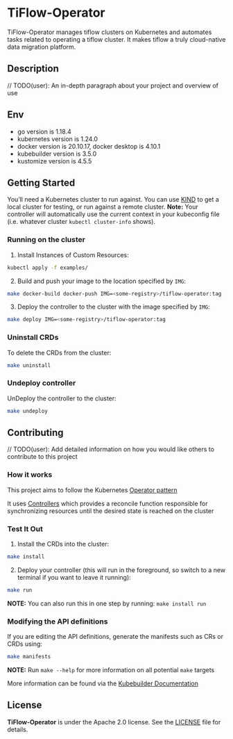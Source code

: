 # TiFlow-Operator

TiFlow-Operator manages tiflow clusters on Kubernetes and automates tasks related to operating a tiflow cluster. It makes tiflow a truly cloud-native data migration platform.

## Description

// TODO(user): An in-depth paragraph about your project and overview of use

## Env

- go version is 1.18.4
- kubernetes version is 1.24.0
- docker version is 20.10.17, docker desktop is 4.10.1
- kubebuilder version is 3.5.0
- kustomize version is 4.5.5

## Getting Started

You’ll need a Kubernetes cluster to run against. You can use [KIND](https://sigs.k8s.io/kind) to get a local cluster for testing, or run against a remote cluster.
**Note:** Your controller will automatically use the current context in your kubeconfig file (i.e. whatever cluster `kubectl cluster-info` shows).

### Running on the cluster

1. Install Instances of Custom Resources:

```sh
kubectl apply -f examples/
```

2. Build and push your image to the location specified by `IMG`:

```sh
make docker-build docker-push IMG=<some-registry>/tiflow-operator:tag
```

3. Deploy the controller to the cluster with the image specified by `IMG`:

```sh
make deploy IMG=<some-registry>/tiflow-operator:tag
```

### Uninstall CRDs

To delete the CRDs from the cluster:

```sh
make uninstall
```

### Undeploy controller

UnDeploy the controller to the cluster:

```sh
make undeploy
```

## Contributing

// TODO(user): Add detailed information on how you would like others to contribute to this project

### How it works

This project aims to follow the Kubernetes [Operator pattern](https://kubernetes.io/docs/concepts/extend-kubernetes/operator/)

It uses [Controllers](https://kubernetes.io/docs/concepts/architecture/controller/)
which provides a reconcile function responsible for synchronizing resources until the desired state is reached on the cluster

### Test It Out

1. Install the CRDs into the cluster:

```sh
make install
```

2. Deploy your controller (this will run in the foreground, so switch to a new terminal if you want to leave it running):

```sh
make run
```

**NOTE:** You can also run this in one step by running: `make install run`

### Modifying the API definitions

If you are editing the API definitions, generate the manifests such as CRs or CRDs using:

```sh
make manifests
```

**NOTE:** Run `make --help` for more information on all potential `make` targets

More information can be found via the [Kubebuilder Documentation](https://book.kubebuilder.io/introduction.html)

## License

**TiFlow-Operator** is under the Apache 2.0 license. See the [LICENSE](./LICENSE) file for details.
